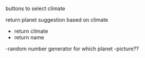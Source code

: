 buttons to select climate

return planet suggestion based on climate
- return climate 
- return name


-random number generator for which planet
-picture?? 